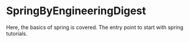 # SpringByEngineeringDigest
Here, the basics of spring is covered. The entry point to start with spring tutorials.

